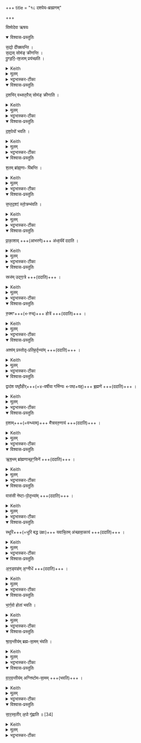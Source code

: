 +++
title = "१८ दशपेय-ब्राह्मणम्"

+++

विश्वेदेवा ऋषयः

<details open><summary>विश्वास-प्रस्तुतिः</summary>

स॒द्यो दी॑ख्षयन्ति ।   
स॒द्यस् सोम॑ङ् क्रीणन्ति ।  
पु॒ण्ड॒रि॒-स्र॒जाम् प्रय॑च्छति ।  
</details>
<details><summary>Keith</summary>

On the same day they consecrate, on the same day they buy the Soma. He presents a lotus wreath. 
</details>
<details><summary>मूलम्</summary>

स॒द्यो दी॑ख्षयन्ति ।   
स॒द्यस्सोम॑ङ्क्रीणन्ति ।  
पु॒ण्ड॒रि॒स्र॒जाम्प्र य॑च्छति ।  
</details>
<details><summary>भट्टभास्कर-टीका</summary>

1अथ दशपेयस्य तन्त्रविशेषान् कांश्चिद्विदधाति - सद्यो दीक्षयन्तीत्यादि ॥ सद्यस्समानेह्नि । 'सद्यःपरुत्' इति निपात्यते । दीक्षाया यद्भवति, सोमक्रयस्य च यद्भवति सर्वं समानेह्नि कुर्यात् । अशक्यं लुप्यते, शक्यं क्रियते।

एतदुक्तं भवति - एका दीक्षा, तिस्र उपसदः । तत्र द्वादश्यां वारुणयागानन्तरं दशपेयेन दीक्षा इत्यादि प्रथमोपसदं तदहरेव कुर्युरिति । सोमपरिवेषणं परिलुप्यते । दीक्षणीयां कृत्वा वपनदन्तधावनतूष्णींस्नानानि क्रियन्ते । 'आपो अस्मान्' इति स्नानमारभ्य यदपवदितव्यं तस्य स्थाने श्रुतिरेवापवादं विदधाति - पुण्डरिस्रजामीति । पुण्डरीकं पद्मम् । छान्दसो वर्णविकारः, पर्यायान्तरं वा । द्वादशपुणडरीकां स्रजं प्रतिमुञ्चते यजमानस्य शरीरे बध्नाति तूष्णीम् । 'अच्' इति योगविभागात्समासान्तः । 'अङ्गिरसस्सुवर्गं लोकं यन्तः । अप्सु दीक्षान्तपसी प्रावेशयन् । तत्पुण्डरीकमभवत्' इत्यादि ब्राह्मणम्, 'अथास्मै क्षौममहतं' इत्यादि आसनीहारप्रस्थापनदीक्षात् । दीक्षाव्रतं प्रायणीयक्रियया क्रियते । 'प्रायणीयाया ध्रौवादष्टौ' इत्यादेः 'तत्सा गृहेषु निदधाति' इत्यन्तस्य लोपः । अभिषेचनीय एव दशपेयार्थं विक्रयस्य कृतत्वात् 'देवसूर्य' इत्यादि 'प्रजाभ्यस्त्वा ' इत्यन्तो लुप्यते ; पूर्वक्रीतत्वात् ॥
</details>
<details open><summary>विश्वास-प्रस्तुतिः</summary>

द॒शभि॑र् वथ्सत॒रैस् सोम॑ङ् क्रीणाति ।
</details>
<details><summary>Keith</summary>

He buys the Soma with (10) calves. 
</details>
<details><summary>मूलम्</summary>

द॒शभि॑र्वथ्सत॒रैस्सोम॑ङ्क्रीणाति ।
</details>
<details><summary>भट्टभास्कर-टीका</summary>

2अथ क्रमखीशेपमाह - दशभिर्वत्सतैरिति ॥ पूर्वमेव क्रीतं पुरोहितगृहं गतं सोमं फलेन सहाहत्य 'क्षौमेण वाससोपसङ्गृह्य' इत्यादि विस्रंसनान्तं कृत्वा सोमविक्रयेण प्रदाय दशभिर्वत्सतरैः क्रीणाति । द्वितीयं वयः प्राप्नुवन्तो वत्सतराः । 'वत्सोक्षाश्व' इति ष्टरच् । दश वत्सतरान् सोमविक्रयिणे दक्षिणां दत्वा 'अस्मे ज्योतिः' इत्यादि कृत्वाऽऽदत्ते सोमम् । 'मित्रो न एहि' इत्यादि लुप्यते । 'वनेषु व्यन्तरिक्षम्' इत्यादि कुर्यात् । ततो हस्तेन राज्ञो नयनमाप्राग्वंशात् । प्राग्वंशसमीपे यत्र कुत्रचित् सोमफले स्थापयित्वाऽऽतिथ्यं कुर्यात् । आतिथ्यान्तरं सौर्येण चरुणेष्ट्वा पौर्वाह्णिकीभ्यां प्रवर्ग्योपसद्भ्यां प्रचर्य, तदहरेवापराह्णिकीभ्यां प्रचर्य विरामः ; एवं प्रथमोपसदन्तमहस्सन्तिष्ठते ।
</details>
<details open><summary>विश्वास-प्रस्तुतिः</summary>

द॒श॒पेयो॑ भवति ।  
</details>
<details><summary>Keith</summary>

There is a drink for ten. 
</details>
<details><summary>मूलम्</summary>

द॒श॒पेयो॑ भवति ।  
</details>
<details><summary>भट्टभास्कर-टीका</summary>

दशपेयो भवतीति । एकैकस्मिन् चमसे दशदश ब्राह्मणास्सोमं पिबान्ति यस्मिन् स दशपेयः । अधिकरणे 'अचो यत्' इति यत्, 'ईद्यति' इतीत्वं, कृदुत्तरपदप्रकृतिस्वरत्वे 'यतो नावः' इत्याद्युदात्तत्वम्, सप्तपर्णादिवद्वीप्साद्यर्थलाभः । पात्रसंसादनकाले प्राकृतेभ्योतिरिक्ता दश चमसाः प्रयोक्तव्याः, उन्नयनकाले चोन्नेतव्या इति ।
</details>
<details open><summary>विश्वास-प्रस्तुतिः</summary>

श॒तम् ब्रा॑ह्म॒णाᳶ पि॑बन्ति ।
</details>
<details><summary>Keith</summary>

A hundred Brahmans drink. 
</details>
<details><summary>मूलम्</summary>

श॒तम्ब्रा॑ह्म॒णाᳶ पि॑बन्ति ।
</details>
<details><summary>भट्टभास्कर-टीका</summary>

शतं ब्राह्मणाः पिबन्तीति । यत एवं चमसेचमसे दशदश ब्राह्मणः पिबन्ति, तस्मात्संहत्य शतं सोमस्य पातारस्सन्तीत्यर्थः ।  

एतेन दशपेयार्थे वीप्सां द्योतयति । ब्राह्मणग्रहणं विशिष्टब्राह्मणपरिग्रहार्थम् । तेन सोमयाजिनः आदशमात्पुरुषादविच्छिन्नसोमपीथाः विद्यावन्तस्त्रैविद्यवृद्धा वा मीमांसादिशास्त्राभियुक्ता वाकोवाक्येतिहासादिपुराणादिज्ञाः कृछ्रचान्द्रायणादितपोनिष्ठाः पवित्रार्थेष्टियज्ञक्रतूनामाहर्तारश्च ब्राह्मणाः पातारो वेदितव्याः ।
</details>
<details open><summary>विश्वास-प्रस्तुतिः</summary>

स॒प्त॒द॒शꣵं  स्तो॒त्रम्भ॑वति ।
</details>
<details><summary>Keith</summary>

The Stotra is the Saptadaśa. 
</details>
<details><summary>मूलम्</summary>

स॒प्त॒द॒शꣵं  स्तो॒त्रम्भ॑वति ।
</details>
<details><summary>भट्टभास्कर-टीका</summary>

सप्तदशं स्तोत्रं भवतीति । सप्तदशस्तोत्रीयाः परिमाणमस्य सप्तदशम् । इदमेव स्तोत्रं स्तोमो भवति । अनुब्राह्मणं च भवति 'सप्तदशो दशपेयः' इति ॥
</details>
<details open><summary>विश्वास-प्रस्तुतिः</summary>

प्रा॒का॒शाव् +++(आभरणे)+++ अ॑ध्व॒र्यवे॑ ददाति ।
</details>
<details><summary>Keith</summary>

The two ornaments he gives to the Adhvaryu, 
</details>
<details><summary>मूलम्</summary>

प्रा॒का॒शाव॑ध्व॒र्यवे॑ ददाति ।
</details>
<details><summary>भट्टभास्कर-टीका</summary>

3प्राकाशावित्यादि ॥ सौवर्णं दर्पणद्वयमध्वर्यवे ददाति । प्रकाशन्तेऽत्र रूपाणीति प्रकाशः । अधिकरणे घङ्, 'उपसर्गस्य घञ्यमनुष्ये' इति दीर्घश्छान्दसो वा, थाथादिनोत्तरपदान्तोदात्तत्वम् ।
</details>
<details open><summary>विश्वास-प्रस्तुतिः</summary>

स्रज॑म् उद्गा॒त्रे  +++(ददाति)+++ ।
</details>
<details><summary>Keith</summary>

the garland to the Udgatr, 
</details>
<details><summary>मूलम्</summary>

स्रज॑मुद्गा॒त्रे  +++(ददाति)+++ ।
</details>
<details><summary>भट्टभास्कर-टीका</summary>

स्रजमित्यादि । अत्रापि हिरण्यस्रजमुद्गात्रे ददाति ।
</details>
<details open><summary>विश्वास-प्रस्तुतिः</summary>

रु॒क्मꣳ+++(←रुच्)+++ होत्रे॑   +++(ददाति)+++ ।
</details>
<details><summary>Keith</summary>

the round ornament to the Hotr, 
</details>
<details><summary>मूलम्</summary>

रु॒क्मꣳ होत्रे॑   +++(ददाति)+++ ।
</details>
<details><summary>भट्टभास्कर-टीका</summary>

रुक्ममिति । रुक्मं रुचकम् । हिरण्यमिति केचित् ।
</details>
<details open><summary>विश्वास-प्रस्तुतिः</summary>

अश्व॑म् प्रस्तोतृ-प्रतिह॒र्तृभ्या॑म्  +++(ददाति)+++ ।
</details>
<details><summary>Keith</summary>

a horse to the Prastotr and Pratihartr, 
</details>
<details><summary>मूलम्</summary>

अश्व॑म्प्रस्तोतृप्रतिह॒र्तृभ्या॑म्  +++(ददाति)+++ ।
</details>
<details><summary>भट्टभास्कर-टीका</summary>

अश्वमिति गतम् ।
</details>
<details open><summary>विश्वास-प्रस्तुतिः</summary>

द्वाद॑श पष्ठौ॒हीर्+++(=४-वर्षीया गर्भिण्यः ←पष्ठ+वह्)+++ ब्र॒ह्मणे॑  +++(ददाति)+++ ।
</details>
<details><summary>Keith</summary>

twelve heifers to the Brahman, 
</details>
<details><summary>मूलम्</summary>

द्वाद॑श पष्ठौ॒हीर्ब्र॒ह्मणे॑  +++(ददाति)+++ ।
</details>
<details><summary>भट्टभास्कर-टीका</summary>

द्वादशेति । चतुर्वर्षास्स्त्रीगवीः । पष्ठं वहन्तीति 'वहेश्च' इति ण्विः, 'वाहः' इति ङीष्, 'वाह ऊठ्' 'एत्येधत्यूठ्सु' इति वृद्धिः । द्वौ च दश च द्वादश । 'अष्टनस्सङ्ख्यायाम्' इत्यात्वम्, 'सङ्ख्या' इति पूर्वपदप्रकृतिस्वरत्वम् ।

</details>
<details open><summary>विश्वास-प्रस्तुतिः</summary>

व॒शाम्+++(=वन्ध्याम्)+++ मै॑त्रावरु॒णाय॑  +++(ददाति)+++ ।
</details>
<details><summary>Keith</summary>

a cow to the Maitravaruna, 
</details>
<details><summary>मूलम्</summary>

व॒शाम्मै॑त्रावरु॒णाय॑  +++(ददाति)+++ ।
</details>
<details><summary>भट्टभास्कर-टीका</summary>

वशा वन्ध्या ।
</details>
<details open><summary>विश्वास-प्रस्तुतिः</summary>

ऋ॒ष॒भम् ब्रा॑ह्मणाच्छ॒ꣳ॒सिने॑   +++(ददाति)+++ ।
</details>
<details><summary>Keith</summary>

a bull to the Brahmanacchansin, 
</details>
<details><summary>मूलम्</summary>

ऋ॒ष॒भम्ब्रा॑ह्मणाच्छ॒ꣳ॒सिने॑   +++(ददाति)+++ ।
</details>
<details><summary>भट्टभास्कर-टीका</summary>

ऋषभः खेलगतिः । ब्राह्मणादाहृत्य शंसति ब्राह्मणानि शंसति वा ब्राह्मणाच्छंसीति । 'सुप्यजातौ णिनिः', 'ब्राह्मणाच्छंसिन उपसङ्ख्यानम्' इति पञ्चम्या अलुक् । पक्षान्तरे छान्दसोदुगागमः ।
</details>
<details open><summary>विश्वास-प्रस्तुतिः</summary>

वास॑सी नेष्टा-पो॒तृभ्या॑म्  +++(ददाति)+++ ।
</details>
<details><summary>Keith</summary>

garments to the Nestr and Potr, 
</details>
<details><summary>मूलम्</summary>

वास॑सी नेष्टापो॒तृभ्या॑म्  +++(ददाति)+++ ।
</details>
<details><summary>भट्टभास्कर-टीका</summary>

नेष्टा च पोता च नेष्टापोतारौ । 'आनङृतो द्वन्द्वे' इत्यानङ् ।
</details>
<details open><summary>विश्वास-प्रस्तुतिः</summary>

स्थूरि॑+++(=धुरि बद्ध उक्षः)+++ यवाचि॒तम् अ॑च्छावा॒काय॑   +++(ददाति)+++ ।
</details>
<details><summary>Keith</summary>

a wagon drawn by one ox laden with barley to the Achavaka, 
</details>
<details><summary>मूलम्</summary>

स्थूरि॑ यवाचि॒तम॑च्छावा॒काय॑   +++(ददाति)+++ ।
</details>
<details><summary>भट्टभास्कर-टीका</summary>

स्थूरीति । स्थूरिः पष्ठवाट् । तत्साधर्म्याद्गोयुक्तो रथ उच्यते । यवाचितं यवा अस्मिन्नचीयन्ते यवैर्वा आचितमिति शकटमुच्यते । 'संज्ञायामनाचितादीनाम्' इत्युत्तरपदान्तोदात्तत्वं व्यत्ययेन प्रवर्तते । अच्छाभिमुख्येन ब्रवीतीत्यच्छावाकः । 'हलश्च' इति संज्ञायां घञ्, छान्दसो दीर्घः ।
</details>
<details open><summary>विश्वास-प्रस्तुतिः</summary>

अ॒न॒ड्वाह॑म् अ॒ग्नीधे॑  +++(ददाति)+++ ।
</details>
<details><summary>Keith</summary>

a draught ox to the Agnidh. 
</details>
<details><summary>मूलम्</summary>

अ॒न॒ड्वाह॑म॒ग्नीधे॑  +++(ददाति)+++ ।
</details>
<details><summary>भट्टभास्कर-टीका</summary>

अनड्वाहमिति । अनो वहतीत्यनड्वान् । पृषोदरादिः । अग्निमिन्ध इत्यग्नीत् ।
</details>
<details open><summary>विश्वास-प्रस्तुतिः</summary>

भा॒र्ग॒वो होता॑ भवति  ।
</details>
<details><summary>Keith</summary>

The Hotr is a Bhargava;
</details>
<details><summary>मूलम्</summary>

भा॒र्ग॒वो होता॑ भवति  ।
</details>
<details><summary>भट्टभास्कर-टीका</summary>

भार्गव इति । ऋत्विग्वरण एव भार्गवः भृगोरपत्यं तत्र वरितव्यः । श्रायन्तीयमिति ।
</details>
<details open><summary>विश्वास-प्रस्तुतिः</summary>

श्रा॒य॒न्तीय॑म् ब्रह्म-सा॒मम् भ॑वति ।
</details>
<details><summary>Keith</summary>

the Saman of the Brahman is the Śrayantiya; 
</details>
<details><summary>मूलम्</summary>

श्रा॒य॒न्तीय॑म्ब्रह्मसा॒मम्भ॑वति ।
</details>
<details><summary>भट्टभास्कर-टीका</summary>

ब्रह्मस्साम ब्रह्मसामम् । पूर्ववदच् । श्रायन्तीयं भवति 'श्रायन्त सूर्यम्' इत्यस्यामृचि गेयं भवति । श्रायन्तशब्दोस्मिन्नस्तीति श्रायन्तीयं साम । 'मतौ छस्सूक्तसाम्नोः' इति छः ।
</details>
<details open><summary>विश्वास-प्रस्तुतिः</summary>

वा॒र॒व॒न्तीय॑म् अग्निष्टोम-सा॒मम्  +++(भवति)+++ ।
</details>
<details><summary>Keith</summary>

the Agnistoma Saman is the Varavantiya. 
</details>
<details><summary>मूलम्</summary>

वा॒र॒व॒न्तीय॑मग्निष्टोमसा॒मम्  +++(भवति)+++ ।
</details>
<details><summary>भट्टभास्कर-टीका</summary>

वारवन्तीयमिति । अग्निष्टोमस्य सामाग्निष्टोमसामं, येनाग्निष्टोमस्सन्तिष्ठते । पूर्ववदच् । तद्वारवन्तीयं भवति । 'अश्वं नत्वा वारवन्तम्' इत्यस्यामृचि गेयं भवति । वारवन्तमित्यस्मात्पूर्ववन्मत्वर्थे छः ।
</details>
<details open><summary>विश्वास-प्रस्तुतिः</summary>

सा॒र॒स्व॒तीर् अ॒पो गृ॑ह्णाति ॥ [34]
</details>
<details><summary>Keith</summary>

He takes water of the Sarasvati.
</details>
<details><summary>मूलम्</summary>

सा॒र॒स्व॒तीर॒पो गृ॑ह्णाति ॥ [34]
</details>
<details><summary>भट्टभास्कर-टीका</summary>

सारस्वतीरिति । सरस्वतीनाम नदी । तदीया अपो वसतीवरीर्गृह्णाति, यदा सरस्वत्यास्समीपे यजते । इतरथा सरस्वतीजलमाहृत्य बहुयाजिकुम्भस्थं गृह्णातीत्याहुः । 'ऊडिदम्' इत्यद्भ्यो द्वितीयाया उदात्तत्वम् ॥

इत्यष्टमेष्टादशोनुवाकः ॥  
</details>
